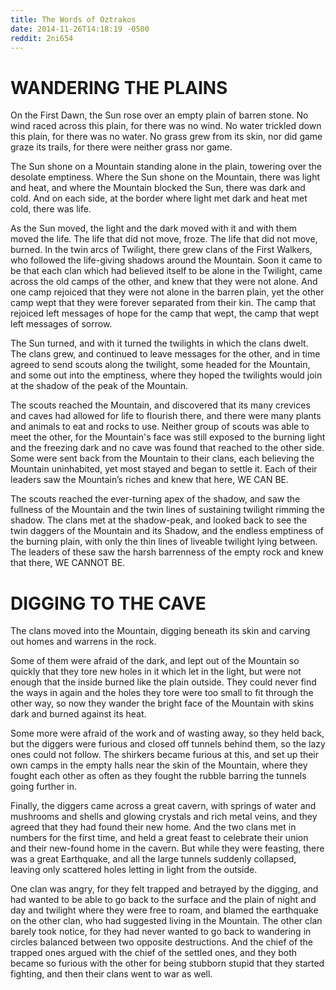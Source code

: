 ```yaml
---
title: The Words of Oztrakos
date: 2014-11-26T14:18:19 -0500
reddit: 2ni654
---
```


# WANDERING THE PLAINS

On the First Dawn, the Sun rose over an empty plain of barren stone. No wind
raced across this plain, for there was no wind. No water trickled down this
plain, for there was no water. No grass grew from its skin, nor did game graze
its trails, for there were neither grass nor game.

The Sun shone on a Mountain standing alone in the plain, towering over the
desolate emptiness. Where the Sun shone on the Mountain, there was light and
heat, and where the Mountain blocked the Sun, there was dark and cold. And on
each side, at the border where light met dark and heat met cold, there was life.

As the Sun moved, the light and the dark moved with it and with them moved the
life. The life that did not move, froze. The life that did not move, burned. In
the twin arcs of Twilight, there grew clans of the First Walkers, who followed
the life-giving shadows around the Mountain. Soon it came to be that each clan
which had believed itself to be alone in the Twilight, came across the old camps
of the other, and knew that they were not alone. And one camp rejoiced that they
were not alone in the barren plain, yet the other camp wept that they were
forever separated from their kin. The camp that rejoiced left messages of hope
for the camp that wept, the camp that wept left messages of sorrow.

The Sun turned, and with it turned the twilights in which the clans dwelt. The
clans grew, and continued to leave messages for the other, and in time agreed to
send scouts along the twilight, some headed for the Mountain, and some out into
the emptiness, where they hoped the twilights would join at the shadow of the
peak of the Mountain.

The scouts reached the Mountain, and discovered that its many crevices and caves
had allowed for life to flourish there, and there were many plants and animals
to eat and rocks to use. Neither group of scouts was able to meet the other, for
the Mountain's face was still exposed to the burning light and the freezing dark
and no cave was found that reached to the other side. Some were sent back from
the Mountain to their clans, each believing the Mountain uninhabited, yet most
stayed and began to settle it. Each of their leaders saw the Mountain’s riches
and knew that here, WE CAN BE.

The scouts reached the ever-turning apex of the shadow, and saw the fullness of
the Mountain and the twin lines of sustaining twilight rimming the shadow. The
clans met at the shadow-peak, and looked back to see the twin daggers of the
Mountain and its Shadow, and the endless emptiness of the burning plain, with
only the thin lines of liveable twilight lying between. The leaders of these saw
the harsh barrenness of the empty rock and knew that there, WE CANNOT BE.

# DIGGING TO THE CAVE

The clans moved into the Mountain, digging beneath its skin and carving out
homes and warrens in the rock.

Some of them were afraid of the dark, and lept out of the Mountain so quickly
that they tore new holes in it which let in the light, but were not enough that
the inside burned like the plain outside. They could never find the ways in
again and the holes they tore were too small to fit through the other way, so
now they wander the bright face of the Mountain with skins dark and burned
against its heat.

Some more were afraid of the work and of wasting away, so they held back, but
the diggers were furious and closed off tunnels behind them, so the lazy ones
could not follow. The shirkers became furious at this, and set up their own
camps in the empty halls near the skin of the Mountain, where they fought each
other as often as they fought the rubble barring the tunnels going further in.

Finally, the diggers came across a great cavern, with springs of water and
mushrooms and shells and glowing crystals and rich metal veins, and they agreed
that they had found their new home. And the two clans met in numbers for the
first time, and held a great feast to celebrate their union and their new-found
home in the cavern. But while they were feasting, there was a great Earthquake,
and all the large tunnels suddenly collapsed, leaving only scattered holes
letting in light from the outside.

One clan was angry, for they felt trapped and betrayed by the digging, and had
wanted to be able to go back to the surface and the plain of night and day and
twilight where they were free to roam, and blamed the earthquake on the other
clan, who had suggested living in the Mountain. The other clan barely took
notice, for they had never wanted to go back to wandering in circles balanced
between two opposite destructions. And the chief of the trapped ones argued with
the chief of the settled ones, and they both became so furious with the other
for being stubborn stupid that they started fighting, and then their clans went
to war as well.
